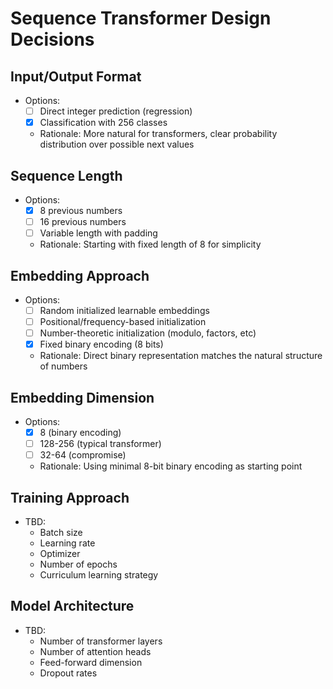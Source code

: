 # Sequence Transformer Design Decisions

## Input/Output Format
- Options:
  - [ ] Direct integer prediction (regression)
  - [x] Classification with 256 classes
  - Rationale: More natural for transformers, clear probability distribution over possible next values

## Sequence Length
- Options:
  - [x] 8 previous numbers
  - [ ] 16 previous numbers
  - [ ] Variable length with padding
  - Rationale: Starting with fixed length of 8 for simplicity

## Embedding Approach
- Options:
  - [ ] Random initialized learnable embeddings
  - [ ] Positional/frequency-based initialization
  - [ ] Number-theoretic initialization (modulo, factors, etc)
  - [x] Fixed binary encoding (8 bits)
  - Rationale: Direct binary representation matches the natural structure of numbers

## Embedding Dimension
- Options:
  - [x] 8 (binary encoding)
  - [ ] 128-256 (typical transformer)
  - [ ] 32-64 (compromise)
  - Rationale: Using minimal 8-bit binary encoding as starting point

## Training Approach
- TBD:
  - Batch size
  - Learning rate
  - Optimizer
  - Number of epochs
  - Curriculum learning strategy

## Model Architecture
- TBD:
  - Number of transformer layers
  - Number of attention heads
  - Feed-forward dimension
  - Dropout rates
